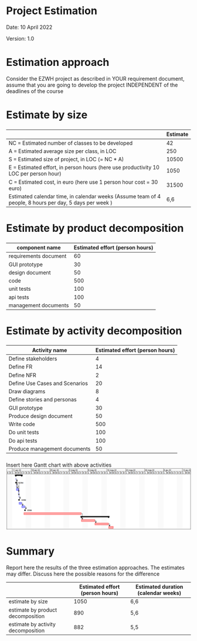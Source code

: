 # Project Estimation  
Date: 10 April 2022

Version: 1.0


# Estimation approach
Consider the EZWH  project as described in YOUR requirement document, assume that you are going to develop the project INDEPENDENT of the deadlines of the course
# Estimate by size
### 
|             | Estimate                        |             
| ----------- | ------------------------------- |  
| NC =  Estimated number of classes to be developed   |        42                   |             
| A = Estimated average size per class, in LOC       |        250                  | 
| S = Estimated size of project, in LOC (= NC * A) | 10500 |         
| E = Estimated effort, in person hours (here use productivity 10 LOC per person hour)  |    1050     |   
| C = Estimated cost, in euro (here use 1 person hour cost = 30 euro) | 31500| 
| Estimated calendar time, in calendar weeks (Assume team of 4 people, 8 hours per day, 5 days per week ) |  6,6    |               

# Estimate by product decomposition
### 
|         component name    | Estimated effort (person hours)   |             
| ----------- | ------------------------------- | 
| requirements document   | 60 |
| GUI prototype | 30 |
| design document | 50 |
| code | 500 |
| unit tests | 100 |
| api tests | 100 |
| management documents  | 50 |



# Estimate by activity decomposition
### 
|         Activity name    | Estimated effort (person hours)   |             
| ----------- | ------------------------------- | 
| Define stakeholders                   | 4  |
| Define FR                             | 14 |
| Define NFR                            | 2  |
| Define Use Cases and Scenarios        | 20 |
| Draw diagrams                         | 8  |      
| Define stories and personas           | 4  |
| GUI prototype                         | 30 |
| Produce design document               | 50 |
| Write code                            | 500 |
| Do unit tests                         | 100 |
| Do api tests                          | 100 |
| Produce management documents          | 50 |

###
Insert here Gantt chart with above activities
![Gantt chart](./gantt.png)
# Summary

Report here the results of the three estimation approaches. The  estimates may differ. Discuss here the possible reasons for the difference

|             | Estimated effort (person hours)    |   Estimated duration (calendar weeks) |          
| ----------- | ------------------------------- | ---------------|
| estimate by size | 1050 | 6,6 |
| estimate by product decomposition | 890 | 5,6 |
| estimate by activity decomposition | 882 | 5,5 |




